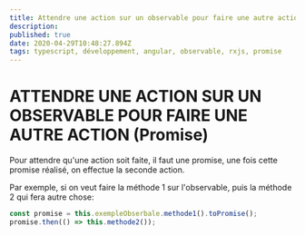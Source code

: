 ```yaml
---
title: Attendre une action sur un observable pour faire une autre action
description: 
published: true
date: 2020-04-29T10:48:27.894Z
tags: typescript, développement, angular, observable, rxjs, promise
---
```


# ATTENDRE UNE ACTION SUR UN OBSERVABLE POUR FAIRE UNE AUTRE ACTION (Promise)

Pour attendre qu'une action soit faite, il faut une promise, une fois cette promise réalisé, on effectue la seconde action.

Par exemple, si on veut faire la méthode 1 sur l'observable, puis la méthode 2 qui fera autre chose:
```typescript
const promise = this.exempleObserbale.methode1().toPromise();
promise.then(() => this.methode2());
```